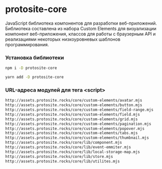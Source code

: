 # protosite-core

JavaScript библиотека компонентов для разработки веб-приложений.<br>
Библиотека составлена из набора Custom Elements для визуализации компонент веб-приложения, классов для работы с браузерным API и реализациями некоторых низкоуровневых шаблонов программирования.


### Установка библиотеки

```bash
npm i -D protosite-core
```

```bash
yarn add -D protosite-core
```


### URL-адреса модулей для тега \<script\>

```bash
http://assets.protosite.rocks/core/custom-elements/avatar.mjs
http://assets.protosite.rocks/core/custom-elements/button.mjs
http://assets.protosite.rocks/core/custom-elements/field-range.mjs
http://assets.protosite.rocks/core/custom-elements/field.mjs
http://assets.protosite.rocks/core/custom-elements/grid.mjs
http://assets.protosite.rocks/core/custom-elements/pagination.mjs
http://assets.protosite.rocks/core/custom-elements/popover.mjs
http://assets.protosite.rocks/core/custom-elements/tabs.mjs
http://assets.protosite.rocks/core/custom-elements/thumbnail.mjs
http://assets.protosite.rocks/core/lib/component.mjs
http://assets.protosite.rocks/core/lib/event-emmiter.mjs
http://assets.protosite.rocks/core/lib/local-storage-map.mjs
http://assets.protosite.rocks/core/lib/store.mjs
http://assets.protosite.rocks/core/lib/utilites.mjs
```
